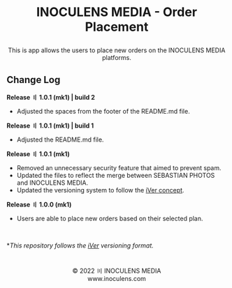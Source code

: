 # <p align="center"><b>INOCULENS MEDIA</b> - Order Placement

<p align="center">This is app allows the users to place new orders on the INOCULENS MEDIA platforms.

## Change Log
<b>Release 〢 1.0.1 (mk1) | build 2</b>

- Adjusted the spaces from the footer of the README.md file.

<b>Release 〢 1.0.1 (mk1) | build 1</b>

- Adjusted the README.md file.

<b>Release 〢 1.0.1 (mk1)</b>

- Removed an unnecessary security feature that aimed to prevent spam.
- Updated the files to reflect the merge between SEBASTIAN PHOTOS and INOCULENS MEDIA.
- Updated the versioning system to follow the [iVer concept](https://github.com/frontfacer/iVer).

<b>Release 〢 1.0.0 (mk1)</b>

- Users are able to place new orders based on their selected plan.

<br>

**This repository follows the [iVer](https://github.com/frontfacer/iVer) versioning format.*

#
<p align="center">© 2022 〣 INOCULENS MEDIA<br>www.inoculens.com</p>